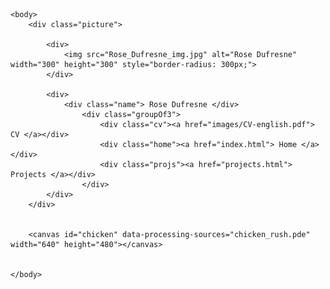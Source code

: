 
<html>
    <head>
        <title> Rose Dufresne </title>
        <script type="text/javascript" src="processing.js"></script>
        <link rel="stylesheet" href="styles.css">
    </head>

    <body>
        <div class="picture">
        
            <div> 
                <img src="Rose_Dufresne_img.jpg" alt="Rose Dufresne" width="300" height="300" style="border-radius: 300px;">
            </div>

            <div>
                <div class="name"> Rose Dufresne </div>
                    <div class="groupOf3">
                        <div class="cv"><a href="images/CV-english.pdf"> CV </a></div>
                        <div class="home"><a href="index.html"> Home </a></div>
                        <div class="projs"><a href="projects.html"> Projects </a></div>
                    </div>
            </div>
        </div>


        <canvas id="chicken" data-processing-sources="chicken_rush.pde" width="640" height="480"></canvas>
        

    </body>

</html>
